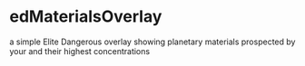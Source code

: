 # edMaterialsOverlay
a simple Elite Dangerous overlay showing planetary materials prospected by your and their highest concentrations
